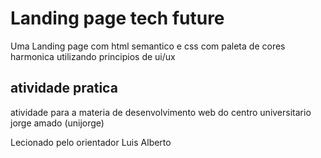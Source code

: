 
# Landing page tech future

Uma Landing page com html semantico e css com paleta de cores harmonica utilizando principios de ui/ux  

## atividade pratica
atividade para a materia de desenvolvimento web do centro universitario jorge amado
(unijorge) 

Lecionado pelo orientador Luis Alberto   


